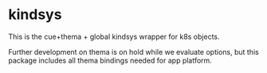 # kindsys

This is the cue+thema + global kindsys wrapper for k8s objects.  

Further development on thema is on hold while we evaluate options, but this package
includes all thema bindings needed for app platform.

